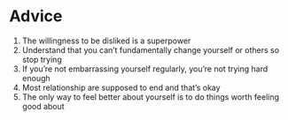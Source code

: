 # Advice

1. The willingness to be disliked is a superpower
2. Understand that you can’t fundamentally change yourself or others so stop trying
3. If you’re not embarrassing yourself regularly, you’re not trying hard enough
4. Most relationship are supposed to end and that’s okay
5. The only way to feel better about yourself is to do things worth feeling good about